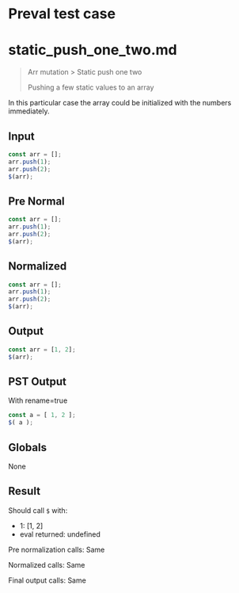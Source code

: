 # Preval test case

# static_push_one_two.md

> Arr mutation > Static push one two
>
> Pushing a few static values to an array

In this particular case the array could be initialized with the numbers immediately.

## Input

`````js filename=intro
const arr = [];
arr.push(1);
arr.push(2);
$(arr);
`````

## Pre Normal


`````js filename=intro
const arr = [];
arr.push(1);
arr.push(2);
$(arr);
`````

## Normalized


`````js filename=intro
const arr = [];
arr.push(1);
arr.push(2);
$(arr);
`````

## Output


`````js filename=intro
const arr = [1, 2];
$(arr);
`````

## PST Output

With rename=true

`````js filename=intro
const a = [ 1, 2 ];
$( a );
`````

## Globals

None

## Result

Should call `$` with:
 - 1: [1, 2]
 - eval returned: undefined

Pre normalization calls: Same

Normalized calls: Same

Final output calls: Same
